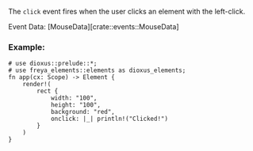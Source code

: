 The `click` event fires when the user clicks an element with the left-click.

Event Data: [MouseData][crate::events::MouseData]

### Example:

```rust, no_run
# use dioxus::prelude::*;
# use freya_elements::elements as dioxus_elements;
fn app(cx: Scope) -> Element {
    render!(
        rect {
            width: "100",
            height: "100",
            background: "red",
            onclick: |_| println!("Clicked!")
        }
    )
}
```